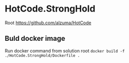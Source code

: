# HotCode.StrongHold

Root https://github.com/alzuma/HotCode


## Buld docker image
Run docker command from solution root `docker build -f ./HotCode.StrongHold/Dockerfile .`
